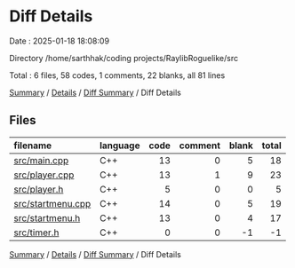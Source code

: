 # Diff Details

Date : 2025-01-18 18:08:09

Directory /home/sarthhak/coding projects/RaylibRoguelike/src

Total : 6 files,  58 codes, 1 comments, 22 blanks, all 81 lines

[Summary](results.md) / [Details](details.md) / [Diff Summary](diff.md) / Diff Details

## Files
| filename | language | code | comment | blank | total |
| :--- | :--- | ---: | ---: | ---: | ---: |
| [src/main.cpp](/src/main.cpp) | C++ | 13 | 0 | 5 | 18 |
| [src/player.cpp](/src/player.cpp) | C++ | 13 | 1 | 9 | 23 |
| [src/player.h](/src/player.h) | C++ | 5 | 0 | 0 | 5 |
| [src/startmenu.cpp](/src/startmenu.cpp) | C++ | 14 | 0 | 5 | 19 |
| [src/startmenu.h](/src/startmenu.h) | C++ | 13 | 0 | 4 | 17 |
| [src/timer.h](/src/timer.h) | C++ | 0 | 0 | -1 | -1 |

[Summary](results.md) / [Details](details.md) / [Diff Summary](diff.md) / Diff Details